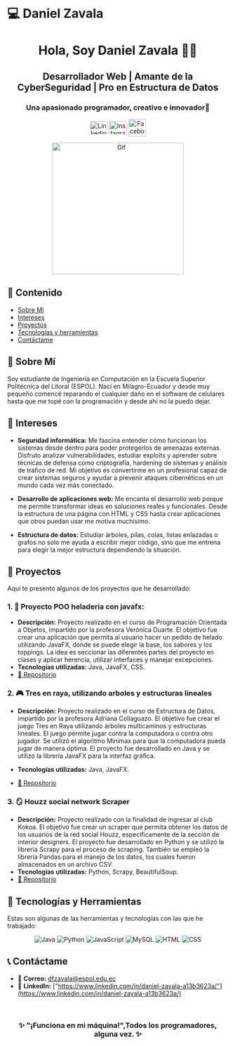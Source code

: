 # 💻 Daniel Zavala
<div align= "center">
<h1>Hola, Soy Daniel Zavala 👨‍💻</h1>

<h2> Desarrollador Web | Amante de la CyberSeguridad | Pro en Estructura de Datos </h2>
<h3>Una apasionado programador, creativo e innovador🚀</h3>

<p>
    <a href="https://www.linkedin.com/in/daniel-zavala-a13b3623a/" target="_blank">
  <img align="center" src="https://raw.githubusercontent.com/rahuldkjain/github-profile-readme-generator/master/src/images/icons/Social/linked-in-alt.svg" alt="Linkedin" height="30" width="40" /></a>
    <a href="https://www.instagram.com/fzavala404.notfound/" target="_blank"><img align="center" src="https://raw.githubusercontent.com/rahuldkjain/github-profile-readme-generator/master/src/images/icons/Social/instagram.svg" alt="Instagram" height="30" width="40" /></a>
    <a href="https://www.facebook.com/profile.php?id=100009237396403" target="blank"><img align="center" src="https://upload.wikimedia.org/wikipedia/commons/thumb/0/05/Facebook_Logo_%282019%29.png/1200px-Facebook_Logo_%282019%29.png" alt="Facebook" height="40" width="40" /></a>
    

</p>
<img src="https://media.tenor.com/zn8iyusePtgAAAAM/joy.gif" alt="Gif" width="300" />
</div>

## 🌟 **Contenido**
* [Sobre Mí](#-sobre-mí)
* [Intereses](#-intereses)
* [Proyectos](#-proyectos)
* [Tecnologías y herramientas](#-tecnologías-y-herramientas)
* [Contáctame](#-contáctame)

## 🪪 **Sobre Mí**
Soy estudiante de Ingeniería en Computación en la Escuela Superior Politécnica del Litoral (ESPOL). Nací en Milagro-Ecuador y desde muy pequeño comencé reparando el cualquier daño en el software de celulares hasta que me topé con la programación y desde ahí no la puedo dejar.

## 🌟 **Intereses** 
- **Seguridad informática:** Me fascina entender cómo funcionan los sistemas desde dentro para poder protegerlos de amenazas externas. Disfruto analizar vulnerabilidades, estudiar exploits y aprender sobre técnicas de defensa como criptografía, hardening de sistemas y análisis de tráfico de red. Mi objetivo es convertirme en un profesional capaz de crear sistemas seguros y ayudar a prevenir ataques cibernéticos en un mundo cada vez más conectado.

- **Desarrollo de aplicaciones web:** Me encanta el desarrollo web porque me permite transformar ideas en soluciones reales y funcionales. Desde la estructura de una página con HTML y CSS hasta crear aplicaciones que otros puedan usar me motiva muchísimo.  

- **Estructura de datos:** Estudiar árboles, pilas, colas, listas enlazadas o grafos no solo me ayuda a escribir mejor código, sino que me entrena para elegir la mejor estructura dependiendo la situación.  

## 💼 **Proyectos**  
Aquí te presento algunos de los proyectos que he desarrollado:  


### 1. 🍧 **Proyecto POO heladeria con javafx:**  
- **Descripción:** Proyecto realizado en el curso de Programación Orientada a Objetos, impartido por la profesora Verónica Duarte. El objetivo fue crear una aplicación que permita al usuario hacer un pedido de helado utilizando JavaFX, donde se puede elegir la base, los sabores y los toppings. La idea es seccionar las diferentes partes del proyecto en clases y aplicar herencia, utilizar interfaces y manejar excepciones.
- **Tecnologías utilizadas:** Java, JavaFX, CSS.  
- [🔗 Repositorio](https://github.com/NLindao2004/POO4_PROY2P_Lindao_Salinas_Zavala.git)

### 2. 🎮 **Tres en raya, utilizando arboles y estructuras lineales**  
- **Descripción:** Proyecto realizado en el curso de Estructura de Datos, impartido por la profesora Adriana Collaguazo. El objetivo fue crear el juego Tres en Raya utilizando árboles multicaminos y estructuras lineales. El juego permite jugar contra la computadora o contra otro jugador. Se utilizó el algoritmo Minimax para que la computadora pueda jugar de manera óptima. El proyecto fue desarrollado en Java y se utilizó la librería JavaFX para la interfaz gráfica.

- **Tecnologías utilizadas:** Java, JavaFX.  
- [🔗 Repositorio](https://github.com/paulettemal/TresEnRaya.git)


### 3. 🪞 **Houzz social network Scraper**  
- **Descripción:** Proyecto realizado con la finalidad de ingresar al club Kokoa. El objetivo fue crear un scraper que permita obtener los datos de los usuarios de la red social Houzz, específicamente de la sección de interior designers. El proyecto fue desarrollado en Python y se utilizó la librería Scrapy para el proceso de scraping. También se empleó la librería Pandas para el manejo de los datos, los cuales fueron almacenados en un archivo CSV.
- **Tecnologías utilizadas:** Python, Scrapy, BeautifulSoup.  
- [🔗 Repositorio](https://github.com/fzavala2003/houzz-scraper_Social.git)


## 🚀 **Tecnologías y Herramientas**  
Estas son algunas de las herramientas y tecnologías con las que he trabajado:  

<div align="center">

<img src="https://img.shields.io/badge/Java-FF4F4F?style=for-the-badge&logo=java&logoColor=white" alt="Java" />
<img src="https://img.shields.io/badge/Python-007ACC?style=for-the-badge&logo=python&logoColor=white" alt="Python" />
<img src="https://img.shields.io/badge/JavaScript-FFC300?style=for-the-badge&logo=javascript&logoColor=black" alt="JavaScript" />
<img src="https://img.shields.io/badge/MySQL-00758F?style=for-the-badge&logo=mysql&logoColor=white" alt="MySQL" />
<img src="https://img.shields.io/badge/HTML-FF5733?style=for-the-badge&logo=html5&logoColor=white" alt="HTML" />
<img src="https://img.shields.io/badge/CSS-2980B9?style=for-the-badge&logo=css3&logoColor=white" alt="CSS" />
</div>


## 📞 **Contáctame**  
- 📧 **Correo:** [dfzavala@espol.edu.ec](mailto:dfzavala@espol.edu.ec)  
- 💼 **LinkedIn:** ["https://www.linkedin.com/in/daniel-zavala-a13b3623a/"](https://www.linkedin.com/in/daniel-zavala-a13b3623a/)  

<br>

<div align="center">

<h3 >  
✨ "¡Funciona en mi máquina!",Todos los programadores, alguna vez. ✨  

</h2>
</div>